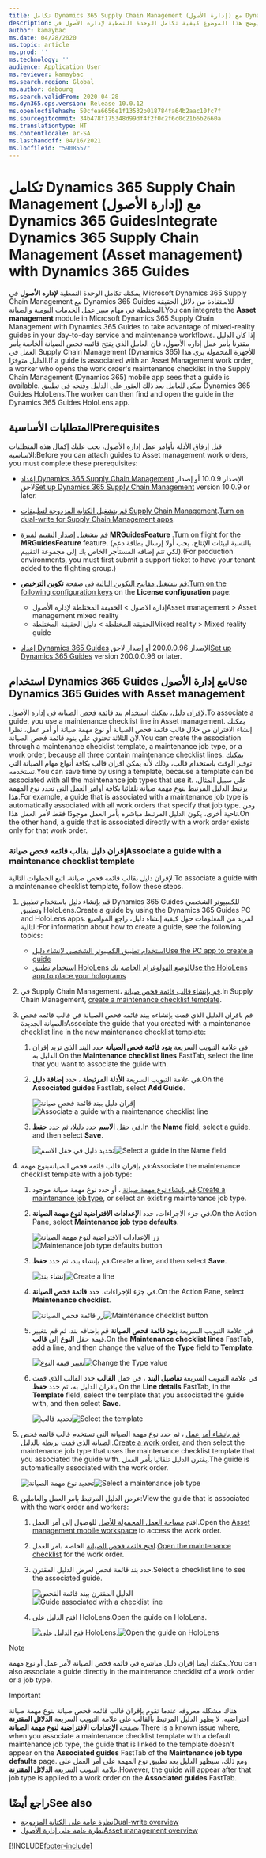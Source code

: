 ```yaml
---
title: تكامل Dynamics 365 Supply Chain Management (إدارة الأصول) مع Dynamics 365 Guides
description: يوضح هذا الموضوع كيفية تكامل الوحدة النمطية لإداره الأصول في Microsoft  Dynamics 365 Supply Chain Management مع Dynamics 365 Guides للاستفادة من دلائل الحقيقة المختلطة في مهام سير عمل الخدمات اليومية والصيانة.
author: kamaybac
ms.date: 04/28/2020
ms.topic: article
ms.prod: ''
ms.technology: ''
audience: Application User
ms.reviewer: kamaybac
ms.search.region: Global
ms.author: dabourq
ms.search.validFrom: 2020-04-28
ms.dyn365.ops.version: Release 10.0.12
ms.openlocfilehash: 50cfea6656e1f13532b018784fa64b2aac10fc7f
ms.sourcegitcommit: 34b478f175348d99df4f2f0c2f6c0c21b6b2660a
ms.translationtype: HT
ms.contentlocale: ar-SA
ms.lasthandoff: 04/16/2021
ms.locfileid: "5908557"
---
```

# <a name="integrate-dynamics-365-supply-chain-management-asset-management-with-dynamics-365-guides"></a><span data-ttu-id="9de92-103">تكامل Dynamics 365 Supply Chain Management (إدارة الأصول) مع Dynamics 365 Guides</span><span class="sxs-lookup"><span data-stu-id="9de92-103">Integrate Dynamics 365 Supply Chain Management (Asset management) with Dynamics 365 Guides</span></span>

<span data-ttu-id="9de92-104">يمكنك تكامل الوحدة النمطية **لإداره الأصول** في Microsoft Dynamics 365 Supply Chain Management مع Dynamics 365 Guides للاستفادة من دلائل الحقيقة المختلطة في مهام سير عمل الخدمات اليومية والصيانة.</span><span class="sxs-lookup"><span data-stu-id="9de92-104">You can integrate the **Asset management** module in Microsoft Dynamics 365 Supply Chain Management with Dynamics 365 Guides to take advantage of mixed-reality guides in your day-to-day service and maintenance workflows.</span></span> <span data-ttu-id="9de92-105">إذا كان الدليل مقترنا بأمر عمل إداره الأصول، فان العامل الذي يفتح قائمه فحص الصيانة الخاصة بأمر العمل في Supply Chain Management (Dynamics 365) للأجهزة المحمولة يري هذا الدليل متوفرًا.</span><span class="sxs-lookup"><span data-stu-id="9de92-105">If a guide is associated with an Asset Management work order, a worker who opens the work order's maintenance checklist in the Supply Chain Management (Dynamics 365) mobile app sees that a guide is available.</span></span> <span data-ttu-id="9de92-106">يمكن للعامل بعد ذلك العثور علي الدليل وفتحه في تطبيق Dynamics 365 Guides HoloLens.</span><span class="sxs-lookup"><span data-stu-id="9de92-106">The worker can then find and open the guide in the Dynamics 365 Guides HoloLens app.</span></span>

## <a name="prerequisites"></a><span data-ttu-id="9de92-107">المتطلبات الأساسية</span><span class="sxs-lookup"><span data-stu-id="9de92-107">Prerequisites</span></span>

<span data-ttu-id="9de92-108">قبل إرفاق الأدلة بأوامر عمل إداره الأصول، يجب عليك إكمال هذه المتطلبات الاساسيه:</span><span class="sxs-lookup"><span data-stu-id="9de92-108">Before you can attach guides to Asset management work orders, you must complete these prerequisites:</span></span>

- <span data-ttu-id="9de92-109">[إعداد Dynamics 365 Supply Chain Management](../../fin-ops-core/fin-ops/index.md) الإصدار 10.0.9 أو إصدار لاحق</span><span class="sxs-lookup"><span data-stu-id="9de92-109">[Set up Dynamics 365 Supply Chain Management](../../fin-ops-core/fin-ops/index.md) version 10.0.9 or later.</span></span>
- <span data-ttu-id="9de92-110">[قم بتشغيل الكتابة المزدوجة لتطبيقات Supply Chain Management](../../fin-ops-core/dev-itpro/data-entities/dual-write/enable-dual-write.md).</span><span class="sxs-lookup"><span data-stu-id="9de92-110">[Turn on dual-write for Supply Chain Management apps](../../fin-ops-core/dev-itpro/data-entities/dual-write/enable-dual-write.md).</span></span>
- <span data-ttu-id="9de92-111">[قم بتشغيل إصدار التقييم](../../fin-ops-core/dev-itpro/data-entities/data-entities-data-packages.md#features-flighted-in-data-management-and-enabling-flighted-features) لميزة **MRGuidesFeature** .</span><span class="sxs-lookup"><span data-stu-id="9de92-111">[Turn on flight](../../fin-ops-core/dev-itpro/data-entities/data-entities-data-packages.md#features-flighted-in-data-management-and-enabling-flighted-features) for the **MRGuidesFeature** feature.</span></span> <span data-ttu-id="9de92-112">(بالنسبة لبيئات الإنتاج، يجب أولا إرسال بطاقة دعم لكي تتم إضافه المستأجر الخاص بك إلى مجموعة التقييم).</span><span class="sxs-lookup"><span data-stu-id="9de92-112">(For production environments, you must first submit a support ticket to have your tenant added to the flighting group.)</span></span>
- <span data-ttu-id="9de92-113">[قم بتشغيل مفاتيح التكوين التالية](/dynamicsax-2012/appuser-itpro/license-code-and-configuration-key-reference) في صفحة **تكوين الترخيص**:</span><span class="sxs-lookup"><span data-stu-id="9de92-113">[Turn on the following configuration keys](/dynamicsax-2012/appuser-itpro/license-code-and-configuration-key-reference) on the **License configuration** page:</span></span>

    - <span data-ttu-id="9de92-114">إدارة الاصول \> الحقيقة المختلطة لإدارة الأصول</span><span class="sxs-lookup"><span data-stu-id="9de92-114">Asset management \> Asset management mixed reality</span></span>
    - <span data-ttu-id="9de92-115">الحقيقة المختلطة \> دليل الحقيقة المختلطة</span><span class="sxs-lookup"><span data-stu-id="9de92-115">Mixed reality \> Mixed reality guide</span></span>

- <span data-ttu-id="9de92-116">[إعداد Dynamics 365 Guides](/dynamics365/mixed-reality/guides/setup#step-2-create-a-common-data-service-environment-and-install-the-dynamics-365-guides-solution) الإصدار 200.0.0.96 أو إصدار لاحق</span><span class="sxs-lookup"><span data-stu-id="9de92-116">[Set up Dynamics 365 Guides](/dynamics365/mixed-reality/guides/setup#step-2-create-a-common-data-service-environment-and-install-the-dynamics-365-guides-solution) version 200.0.0.96 or later.</span></span>

## <a name="use-dynamics-365-guides-with-asset-management"></a><span data-ttu-id="9de92-117">استخدام Dynamics 365 Guides مع إدارة الأصول</span><span class="sxs-lookup"><span data-stu-id="9de92-117">Use Dynamics 365 Guides with Asset management</span></span>

<span data-ttu-id="9de92-118">لإقران دليل، يمكنك استخدام بند قائمه فحص الصيانة في إداره الأصول.</span><span class="sxs-lookup"><span data-stu-id="9de92-118">To associate a guide, you use a maintenance checklist line in Asset management.</span></span> <span data-ttu-id="9de92-119">يمكنك إنشاء الاقتران من خلال قالب قائمة فحص الصيانة أو نوع مهمة صيانة أو أمر عمل، نظرا لان الثلاثة تحتوي علي بنود قائمة فحص الصيانة.</span><span class="sxs-lookup"><span data-stu-id="9de92-119">You can create the association through a maintenance checklist template, a maintenance job type, or a work order, because all three contain maintenance checklist lines.</span></span> <span data-ttu-id="9de92-120">يمكنك توفير الوقت باستخدام قالب، وذلك لأنه يمكن اقران قالب بكافة أنواع مهام الصيانة التي تستخدمه.</span><span class="sxs-lookup"><span data-stu-id="9de92-120">You can save time by using a template, because a template can be associated with all the maintenance job types that use it.</span></span> <span data-ttu-id="9de92-121">على سبيل المثال، يرتبط الدليل المرتبط بنوع مهمة صيانة تلقائيا بكافة أوامر العمل التي تحدد نوع المهمة هذا.</span><span class="sxs-lookup"><span data-stu-id="9de92-121">For example, a guide that is associated with a maintenance job type is automatically associated with all work orders that specify that job type.</span></span> <span data-ttu-id="9de92-122">ومن ناحية أخرى، يكون الدليل المرتبط مباشره بأمر العمل موجودًا فقط لأمر العمل هذا.</span><span class="sxs-lookup"><span data-stu-id="9de92-122">On the other hand, a guide that is associated directly with a work order exists only for that work order.</span></span>

### <a name="associate-a-guide-with-a-maintenance-checklist-template"></a><span data-ttu-id="9de92-123">إقران دليل بقالب قائمه فحص صيانة</span><span class="sxs-lookup"><span data-stu-id="9de92-123">Associate a guide with a maintenance checklist template</span></span>

<span data-ttu-id="9de92-124">لإقران دليل بقالب قائمه فحص صيانة، اتبع الخطوات التالية.</span><span class="sxs-lookup"><span data-stu-id="9de92-124">To associate a guide with a maintenance checklist template, follow these steps.</span></span>

1. <span data-ttu-id="9de92-125">قم بإنشاء دليل باستخدام تطبيق Dynamics 365 Guides للكمبيوتر الشخصي وتطبيق HoloLens.</span><span class="sxs-lookup"><span data-stu-id="9de92-125">Create a guide by using the Dynamics 365 Guides PC and HoloLens apps.</span></span> <span data-ttu-id="9de92-126">لمزيد من المعلومات حول كيفية إنشاء دليل، راجع المواضيع التالية:</span><span class="sxs-lookup"><span data-stu-id="9de92-126">For information about how to create a guide, see the following topics:</span></span>

    - [<span data-ttu-id="9de92-127">استخدام تطبيق الكمبيوتر الشخصي لإنشاء دليل</span><span class="sxs-lookup"><span data-stu-id="9de92-127">Use the PC app to create a guide</span></span>](/dynamics365/mixed-reality/guides/pc-app-overview)
    - [<span data-ttu-id="9de92-128">استخدام تطبيق HoloLens لوضع الهولوغرام الخاصة بك</span><span class="sxs-lookup"><span data-stu-id="9de92-128">Use the HoloLens app to place your holograms</span></span>](/dynamics365/mixed-reality/guides/hololens-app-overview)

1. <span data-ttu-id="9de92-129">في Supply Chain Management، [قم بإنشاء قالب قائمة فحص صيانة](setup-for-work-orders/job-groups-and-job-types-variants-trades-and-checklists.md#create-a-maintenance-checklist-template).</span><span class="sxs-lookup"><span data-stu-id="9de92-129">In Supply Chain Management, [create a maintenance checklist template](setup-for-work-orders/job-groups-and-job-types-variants-trades-and-checklists.md#create-a-maintenance-checklist-template).</span></span>
1. <span data-ttu-id="9de92-130">قم باقران الدليل الذي قمت بإنشاءه ببند قائمه فحص الصيانة في قالب قائمه فحص الصيانة الجديدة:</span><span class="sxs-lookup"><span data-stu-id="9de92-130">Associate the guide that you created with a maintenance checklist line in the new maintenance checklist template:</span></span>

    1. <span data-ttu-id="9de92-131">في علامة التبويب السريعة **بنود قائمة فحص الصيانة** حدد البند الذي تريد إقران الدليل به.</span><span class="sxs-lookup"><span data-stu-id="9de92-131">On the **Maintenance checklist lines** FastTab, select the line that you want to associate the guide with.</span></span>
    1. <span data-ttu-id="9de92-132">في علامة التبويب السريعة **الأدلة المرتبطة** ، حدد **إضافة دليل**.</span><span class="sxs-lookup"><span data-stu-id="9de92-132">On the **Associated guides** FastTab, select **Add Guide**.</span></span>

        <span data-ttu-id="9de92-133">![إقران دليل ببند قائمة فحص صيانة](media/am-guides-integration-add-guide.png "إقران دليل ببند قائمة فحص صيانة")</span><span class="sxs-lookup"><span data-stu-id="9de92-133">![Associate a guide with a maintenance checklist line](media/am-guides-integration-add-guide.png "Associate a guide with a maintenance checklist line")</span></span>

    1. <span data-ttu-id="9de92-134">في حقل **الاسم** حدد دليلا، ثم حدد **حفظ**.</span><span class="sxs-lookup"><span data-stu-id="9de92-134">In the **Name** field, select a guide, and then select **Save**.</span></span>

        <span data-ttu-id="9de92-135">![تحديد دليل في حقل الاسم](media/am-guides-integration-select-guide.png "تحديد دليل في حقل الاسم")</span><span class="sxs-lookup"><span data-stu-id="9de92-135">![Select a guide in the Name field](media/am-guides-integration-select-guide.png "Select a guide in the Name field")</span></span>

1. <span data-ttu-id="9de92-136">قم بإقران قالب قائمه فحص الصيانةبنوع مهمة:</span><span class="sxs-lookup"><span data-stu-id="9de92-136">Associate the maintenance checklist template with a job type:</span></span>

    1. <span data-ttu-id="9de92-137">[قم بإنشاء نوع مهمة صيانة](setup-for-work-orders/job-groups-and-job-types-variants-trades-and-checklists.md#create-a-maintenance-job-type) ، أو حدد نوع مهمة صيانة موجود.</span><span class="sxs-lookup"><span data-stu-id="9de92-137">[Create a maintenance job type](setup-for-work-orders/job-groups-and-job-types-variants-trades-and-checklists.md#create-a-maintenance-job-type), or select an existing maintenance job type.</span></span>
    1. <span data-ttu-id="9de92-138">في جزء الاجراءات، حدد **الإعدادات الافتراضية لنوع مهمة الصيانة‬**.</span><span class="sxs-lookup"><span data-stu-id="9de92-138">On the Action Pane, select **Maintenance job type defaults**.</span></span>

        <span data-ttu-id="9de92-139">![زر الإعدادات الافتراضية لنوع مهمة الصيانة](media/am-guides-integration-job-defaults.png "زر الإعدادات الافتراضية لنوع مهمة الصيانة")</span><span class="sxs-lookup"><span data-stu-id="9de92-139">![Maintenance job type defaults button](media/am-guides-integration-job-defaults.png "Maintenance job type defaults button")</span></span>

    1. <span data-ttu-id="9de92-140">قم بإنشاء بند، ثم حدد **حفظ**.</span><span class="sxs-lookup"><span data-stu-id="9de92-140">Create a line, and then select **Save**.</span></span>

        <span data-ttu-id="9de92-141">![إنشاء بند](media/am-guides-integration-add-line.png "إنشاء بند")</span><span class="sxs-lookup"><span data-stu-id="9de92-141">![Create a line](media/am-guides-integration-add-line.png "Create a line")</span></span>

    1. <span data-ttu-id="9de92-142">في جزء الإجراءات‬، حدد **قائمة فحص الصيانة**.</span><span class="sxs-lookup"><span data-stu-id="9de92-142">On the Action Pane, select **Maintenance checklist**.</span></span>

        <span data-ttu-id="9de92-143">![زر قائمة فحص الصيانة](media/am-guides-integration-maintenance-checklist.png "زر قائمة فحص الصيانة")</span><span class="sxs-lookup"><span data-stu-id="9de92-143">![Maintenance checklist button](media/am-guides-integration-maintenance-checklist.png "Maintenance checklist button")</span></span>

    1. <span data-ttu-id="9de92-144">في علامة التبويب السريعة **بنود قائمة فحص الصيانة** قم بإضافه بند، ثم قم بتغيير قيمة حقل **النوع** إلى **قالب**.</span><span class="sxs-lookup"><span data-stu-id="9de92-144">On the **Maintenance checklist lines** FastTab, add a line, and then change the value of the **Type** field to **Template**.</span></span>

        <span data-ttu-id="9de92-145">![تغيير قيمة النوع](media/am-guides-integration-checklist-lines.png "تغيير قيمة النوع")</span><span class="sxs-lookup"><span data-stu-id="9de92-145">![Change the Type value](media/am-guides-integration-checklist-lines.png "Change the Type value")</span></span>

    1. <span data-ttu-id="9de92-146">في علامة التبويب السريعة **تفاصيل البند** ، في حقل **القالب** حدد القالب الذي قمت باقران الدليل به، ثم حدد **حفظ**.</span><span class="sxs-lookup"><span data-stu-id="9de92-146">On the **Line details** FastTab, in the **Template** field, select the template that you associated the guide with, and then select **Save**.</span></span>

        <span data-ttu-id="9de92-147">![تحديد قالب](media/am-guides-integration-checklist-line-details.png "تحديد قالب")</span><span class="sxs-lookup"><span data-stu-id="9de92-147">![Select the template](media/am-guides-integration-checklist-line-details.png "Select the template")</span></span>

1. <span data-ttu-id="9de92-148">[قم بإنشاء أمر عمل](work-orders/manually-created-workorders.md#create-work-order) ، ثم حدد نوع مهمة الصيانة التي تستخدم قالب قائمه فحص الصيانة الذي قمت بربطه بالدليل.</span><span class="sxs-lookup"><span data-stu-id="9de92-148">[Create a work order](work-orders/manually-created-workorders.md#create-work-order), and then select the maintenance job type that uses the maintenance checklist template that you associated the guide with.</span></span> <span data-ttu-id="9de92-149">يقترن الدليل تلقائيا بأمر العمل.</span><span class="sxs-lookup"><span data-stu-id="9de92-149">The guide is automatically associated with the work order.</span></span>

    <span data-ttu-id="9de92-150">![تحديد نوع مهمة الصيانة](media/am-guides-integration-create-work-order.png "تحديد نوع مهمة الصيانة")</span><span class="sxs-lookup"><span data-stu-id="9de92-150">![Select a maintenance job type](media/am-guides-integration-create-work-order.png "Select a maintenance job type")</span></span>

1. <span data-ttu-id="9de92-151">عرض الدليل المرتبط بامر العمل والعاملين:</span><span class="sxs-lookup"><span data-stu-id="9de92-151">View the guide that is associated with the work order and workers:</span></span>

    1. <span data-ttu-id="9de92-152">افتح [‏‫مساحة العمل المحمولة للأصل‬](asset-management-mobile-workspace.md) للوصول إلى أمر العمل.</span><span class="sxs-lookup"><span data-stu-id="9de92-152">Open the [Asset management mobile workspace](asset-management-mobile-workspace.md) to access the work order.</span></span>
    1. <span data-ttu-id="9de92-153">[افتح قائمة فحص الصيانة](asset-management-mobile-workspace.md#view-maintenance-checklist-on-a-work-order-job) الخاصة بامر العمل.</span><span class="sxs-lookup"><span data-stu-id="9de92-153">[Open the maintenance checklist](asset-management-mobile-workspace.md#view-maintenance-checklist-on-a-work-order-job) for the work order.</span></span>
    1. <span data-ttu-id="9de92-154">حدد بند قائمة فحص لعرض الدليل المقترن.</span><span class="sxs-lookup"><span data-stu-id="9de92-154">Select a checklist line to see the associated guide.</span></span>

        <span data-ttu-id="9de92-155">![الدليل المقترن ببند قائمة الفحص](media/am-guides-integration-show-guide.png "الدليل المقترن ببند قائمة الفحص")</span><span class="sxs-lookup"><span data-stu-id="9de92-155">![Guide associated with a checklist line](media/am-guides-integration-show-guide.png "Guide associated with a checklist line")</span></span>

    1. <span data-ttu-id="9de92-156">افتح الدليل على HoloLens.</span><span class="sxs-lookup"><span data-stu-id="9de92-156">Open the guide on HoloLens.</span></span>

        <span data-ttu-id="9de92-157">![فتح الدليل على HoloLens](media/am-guides-integration-hololens-select.png "فتح الدليل على HoloLens").</span><span class="sxs-lookup"><span data-stu-id="9de92-157">![Open the guide on HoloLens](media/am-guides-integration-hololens-select.png "Open the guide on HoloLens")</span></span>

> [!NOTE]
> <span data-ttu-id="9de92-158">يمكنك أيضا إقران دليل مباشره في قائمه فحص الصيانة لأمر عمل أو نوع مهمة.</span><span class="sxs-lookup"><span data-stu-id="9de92-158">You can also associate a guide directly in the maintenance checklist of a work order or a job type.</span></span>

> [!IMPORTANT]
> <span data-ttu-id="9de92-159">هناك مشكله معروفه عندما تقوم بإقران قالب قائمه فحص صيانة بنوع مهمة صيانة افتراضيه، لا يظهر الدليل المرتبط بالقالب على علامة التبويب السريعة **الدلائل المقترنة** بصفحة **الإعدادات الافتراضية لنوع مهمة الصيانة‬**.</span><span class="sxs-lookup"><span data-stu-id="9de92-159">There is a known issue where, when you associate a maintenance checklist template with a default maintenance job type, the guide that is linked to the template doesn't appear on the **Associated guides** FastTab of the **Maintenance job type defaults** page.</span></span> <span data-ttu-id="9de92-160">ومع ذلك، سيظهر الدليل بعد تطبيق نوع المهمة علي أمر العمل على علامة التبويب السريعة **الدلائل المقترنة**.</span><span class="sxs-lookup"><span data-stu-id="9de92-160">However, the guide will appear after that job type is applied to a work order on the **Associated guides** FastTab.</span></span>

## <a name="see-also"></a><span data-ttu-id="9de92-161">راجع أيضًا</span><span class="sxs-lookup"><span data-stu-id="9de92-161">See also</span></span>

- [<span data-ttu-id="9de92-162">نظرة عامة على الكتابة المزدوجة</span><span class="sxs-lookup"><span data-stu-id="9de92-162">Dual-write overview</span></span>](../../fin-ops-core/dev-itpro/data-entities/dual-write/dual-write-overview.md)
- [<span data-ttu-id="9de92-163">نظرة عامة على إدارة الأصول</span><span class="sxs-lookup"><span data-stu-id="9de92-163">Asset management overview</span></span>](index.md)


[!INCLUDE[footer-include](../../includes/footer-banner.md)]